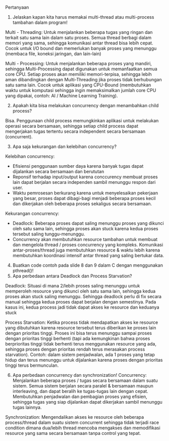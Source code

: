 Pertanyaan
1. Jelaskan kapan kita harus memakai multi-thread atau multi-process tambahan dalam program!

Multi - Threading: 
Untuk menjalankan beberapa tugas yang ringan dan terkait satu sama lain dalam satu proses. Semua thread berbagi dalam memori yang sama, sehingga komunikasi antar thread bisa lebih cepat. Cocok untuk I/O bound dan memerlukan banyak proses yang menunggu (membaca file, koneksi jaringan, dan lain-lain)

Multi - Processing: 
Untuk menjalankan beberapa proses yang mandiri, sehingga Multi-Processing dapat digunakan untuk memanfaatkan semua core CPU. Setiap proses akan memiliki memori-terpisa, sehingga lebih aman dibandingkan dengan Multi-Threading jika proses tidak berhubungan satu sama lain. Cocok untuk aplikasi yang CPU-Bound (membutuhkan waktu untuk komputasi sehingga ingin memaksimalkan jumlah core CPU yang dipakai, contoh: AI / Machine Learning Training). 

2. Apakah kita bisa melakukan concurrency dengan menambahkan child process?

Bisa. Penggunaan child process memungkinkan aplikasi untuk melakukan operasi secara bersamaan, sehingga setiap child process dapat mengerjakan tugas tertentu secara independent secara bersamaan (concurrent). 


3. Apa saja kekurangan dan kelebihan concurrency?

Kelebihan concurrency: 
- Efisiensi penggunaan sumber daya karena banyak tugas dapat dijalankan secara bersamaan dan berututan
- Reponsif terhadap input/output karena conccurency membuat proses lain dapat berjalan secara independen sambil menunggu respon dari user. 
- Waktu pemrosesan berkurang karena untuk menyelesaikan pekerjaan yang besar, proses dapat dibagi-bagi menjadi beberapa proses kecil dan dikerjakan oleh beberapa proses sekaligus secara bersamaan.

Kekurangan concurrency: 
- Deadlock: Beberapa proses dapat saling menunggu proses yang dikunci oleh satu sama lain, sehingga proses akan stuck karena kedua proses tersebut saling tunggu-menunggu. 
- Concurrency akan membutuhkan resource tambahan untuk membuat dan mengelola thread / proses concurrency yang kompleks. Komunikasi antar-proses/thread juga membutuhkan resource & waktu lebih karena membutuhkan koordinasi intensif antar thread yang saling bertukar data. 

4. Buatkan code contoh pada slide 8 dan 9 dalam C dengan menggunakan pthread()!
5. Apa perbedaan antara Deadlock dan Process Starvation?

Deadlock: Situasi di mana 2/lebih proses saling menunggu untuk memperoleh resource yang dikunci oleh satu sama lain, sehingga kedua proses akan stuck saling menunggu. Sehingga deadlock perlu di fix secara manual sehingga kedua proses dapat berjalan dengan semestinya. Pada kasus ini, kedua process jadi tidak dapat akses ke resource dan keduanya stuck

Process Starvation: Ketika process tidak mendapatkan akses ke resource yang dibutuhkan karena resource tersebut terus diberikan ke proses lain dengan prioritas tinggi. Proses ini bisa terus menunggu sampai proses dengan prioritas tinggi berhenti (tapi ada kemungkinan bahwa proses berprioritas tinggi tidak berhenti terus menggunakan resource yang ada, sehingga proses dengan prioritas rendah terus merasakan process starvation). Contoh: dalam sistem penjadwalan, ada 1 proses yang tetap hidup dan terus menunggu untuk dijalankan karena proses dengan prioritas tinggi terus bermunculan.

   
6. Apa perbedaan concurrency dan synchronization!
Concurrency: Menjalankan beberapa proses / tugas secara bersamaan dalam suatu sistem. Semua sistem berjalan secara paralel & bersamaan maupun interleaving,  dan dapat beralih ke tugas-tugas lain dengan cepat. Membutuhkan penjadwalan dan pembagian proses yang efisien, sehingga tugas yang siap dijalankan dapat dikerjakan sambil menunggu tugas lainnya.

Synchronization: Mengendalikan akses ke resource oleh beberapa process/thread dalam suatu sistem concurrent sehingga tidak terjadi race condition dimana dua/lebih thread mencoba mengakses dan memodifikasi resource yang sama secara bersamaan tanpa control yang tepat. 